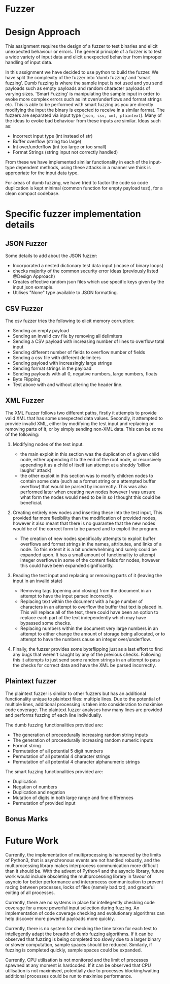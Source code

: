Fuzzer
===========

# Design Approach
This assignment requires the design of a fuzzer to test binaries and elicit unexpected behaviour or errors.
The general principle of a fuzzer is to test a wide variety of input data and elicit unexpected behaviour from improper handling of input data.

In this assignment we have decided to use python to build the fuzzer. We have split the complexity of the fuzzer into 'dumb fuzzing' and 'smart fuzzing'. Dumb fuzzing is where the sample input is not used and you send payloads such as empty payloads and random character payloads of varying sizes. 'Smart Fuzzing' is manipulating the sample input in order to evoke more complex errors such as int over/underflows and format strings etc. This is able to be performed with smart fuzzing as you are directly modifying the input the binary is expected to receive in a similar format. The fuzzers are separated via input type (`json, csv, xml, plaintext`). Many of the ideas to evoke bad behaviour from these inputs are similar. Ideas such as:
- Incorrect input type (int instead of str)
- Buffer overflow (string too large)
- Int over/underflow (int too large or too small)
- Format Strings (string input not correctly handled)

From these we have implemented similar functionality in each of the input-type dependent methods, using these attacks in a manner we think is appropriate for the input data type.

For areas of dumb fuzzing, we have tried to factor the code so code duplication is kept minimal (common function for empty payload test), for a clean compact codebase.


# Specific fuzzer implementation details
## JSON Fuzzer
Some details to add about the JSON fuzzer:
- Incorporated a nested dictionary test data input (incase of binary loops)
- checks majority of the common security error ideas (previously listed @Design Approach)
- Creates effective random json files which use specific keys given by the input json exmaple.
- Utilises "None" type available to JSON formatting.


## CSV Fuzzer
The csv fuzzer tries the following to elicit memory corruption:  
- Sending an empty payload 
- Sending an invalid csv file by removing all delimiters
- Sending a CSV payload with increasing number of lines to overflow total input
- Sending different number of fields to overflow number of fields
- Sending a csv file with different delimiters
- Sending payload with increasingly large strings
- Sending format strings in the payload 
- Sending payloads with all 0, negative numbers, large numbers, floats
- Byte Flipping
- Test above with and without altering the header line.


## XML Fuzzer
The XML Fuzzer follows two different paths, firstly it attempts to provide valid XML that has some unexpected data values. Secondly, it attempted to provide invalid XML, either by modifying the test input and replacing or removing parts of it, or by simply sending non-XML data. This can be some of the following:

1. Modifying nodes of the test input.
    * the main exploit in this section was the duplication of a given child node, either appending it to the end of the root node, or recursively appending it as a child of itself (an attempt at a shoddy 'billion laughs' attack)
    * the other exploit in this section was to modify children nodes to contain some data (such as a format string or a attempted buffer overflow) that would be parsed by incorrectly. This was also performed later when creating new nodes however I was unsure what form the nodes would need to be in so I thought this could be beneficial.

2. Creating entirely new nodes and inserting these into the test input, This provided far more flexibility than the modification of provided nodes, however it also meant that there is no guarantee that the new nodes would be of the correct form to be parsed and to exploit the program.
    * The creation of new nodes specifically attempts to exploit buffer overflows and format strings in the names, attributes, and links of a node. To this extent it is a bit underwhelming and surely could be expanded upon. It has a small amount of functionality to attempt integer overflows in some of the content fields for nodes, however this could have been expanded significantly.

3. Reading the test input and replacing or removing parts of it (leaving the input in an invalid state)
    * Removing tags (opening and closing) from the document in an attempt to have the input parsed incorrectly.
    * Replacing text within the document with a huge number of characters in an attempt to overflow the buffer that text is placed in. This will replace all of the text, there could have been an option to replace each part of the text independently which may have bypassed some checks.
    * Replacing numbers within the document very large numbers in an attempt to either change the amount of storage being allocated, or to attempt to have the numbers cause an integer over/underflow.

4. Finally, the fuzzer provides some byteflipping just as a last effort to find any bugs that weren't caught by any of the previous checks. Following this it attempts to just send some random strings in an attempt to pass the checks for correct data and have the XML be parsed incorrectly.


## Plaintext fuzzer
The plaintext fuzzer is similar to other fuzzers but has an additional functionality unique to plaintext files: multiple lines.
Due to the potential of multiple lines, additional processing is taken into consideration to maximise code coverage.
The plaintext fuzzer analyses how many lines are provided and performs fuzzing of each line individually.

The dumb fuzzing functionalities provided are:
- The generation of proceedurally increasing random string inputs
- The generation of proceedurally increasing random numeric inputs
- Format string
- Permutation of all potential 5 digit numbers
- Permutation of all potential 4 character strings
- Permutation of all potential 4 character alphanumeric strings

The smart fuzzing functionalities provided are:
- Duplication
- Negation of numbers
- Duplication and negation
- Mutation of digits in both large range and fine differences
- Permutation of provided input

## Bonus Marks

# Future Work
Currently, the implementation of multiprocessing is hampered by the limits of Python3, that is asynchronous events are not handled robustly,
and the multiprocessing library makes interprocess communication more difficult than it should be. With the advent of Python4 and the asyncio library,
future work would include obsoleting the multiprocessing library in favour of asyncio for better performance and interprocess communication to prevent
racing between processes, locks of files (namely bad.txt), and graceful exiting of all processes.

Currently, there are no systems in place for intellegently checking code coverage for a more powerful input selection during fuzzing. An implementation 
of code coverage checking and evolutionary algorithms can help discover more powerful payloads more quickly.

Currently, there is no system for checking the time taken for each test to intellegently adapt the breadth of dumb fuzzing algorithms. If it can be 
observed that fuzzing is being completed too slowly due to a larger binary or slower computation, sample spaces should be reduced. Similarly, if 
fuzzing is completed quickly, sample spaces could be expanded.

Currently, CPU utilisation is not monitored and the limit of processes spawned at any moment is hardcoded. If it can be observed that CPU utilisation is 
not maximised, potentially due to processes blocking/waiting additional processes could be run to maximise performance.
